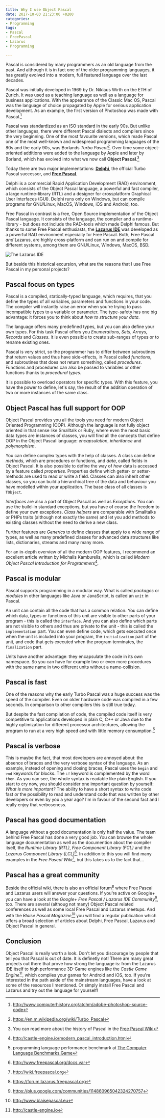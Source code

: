 ```yaml
---
title: Why I use Object Pascal
date: 2017-10-03 21:23:00 +0200
categories:
- Programming
tags:
- Pascal
- FreePascal
- Lazarus
- Programming

---
```

Pascal is considered by many programmers as an old language from the past. And although it is in fact one of the older programming languages, it has greatly evolved into a modern, full featured language over the last decades.<!--more-->

Pascal was initially developed in 1969 by Dr. Niklaus Wirth on the ETH of Zurich. It was used as a teaching language as well as a language for business applications. With the appearance of the Classic Mac OS, Pascal was the language of choice propagated by Apple for serious application development. As an example, the first version of Photoshop was made with Pascal.[^1]

Pascal was standardized as an ISO standard in the early 90s. But unlike other languages, there were different Pascal dialects and compilers since the very beginning. One of the most favourite versions, which made Pascal one of the most well-known and widespread programming languages of the 80s and the early 90s, was Borlands *Turbo Pascal*[^2]. Over time some object-oriented additions were added to the language by Apple and later by Borland, which has evolved into what we now call **Object Pascal**.[^3]

Today there are two major implementations: **[Delphi](https://www.embarcadero.com/products/delphi)**, the official Turbo Pascal successor, and **[Free Pascal](http://www.freepascal.org)**.

Delphi is a commercial Rapid Application Development (RAD) environment, which consists of the Object Pascal language, a powerful and fast compiler, a large runtime-library (RTL) and a designer for crossplatform Graphical User Interfaces (GUI). Delphi runs only on Windows, but can compile programs for GNU/Linux, MacOS, Windows, iOS and Android, too.

Free Pascal in contrast is a free, Open Source implementation of the Object Pascal language. It consists of the language, the compiler and a runtime-library - but does not include the RAD-tools which made Delphi famous. But thanks to some Free Pascal enthusiasts, the **[Lazarus IDE](http://www.lazarus-ide.org)** was developed as a powerful RAD environment especially for Free Pascal. Both, Free Pascal *and* Lazarus, are highly cross-platform and can run on and compile for different systems, among them are GNU/Linux, Windows, MacOS, BSD.

![The Lazarus IDE](/uploads/2017/10/lazarus-ide-1.6.4.png)

But beside this historical excursion, what are the reasons that I use Free Pascal in my personal projects?

## Pascal focus on types

Pascal is a compiled, statically-typed language, which requires, that you define the types of all variables, parameters and functions in your code. The compiler will instantly raise an error when you're trying to pass incompatible types to a variable or parameter. The type-safety has one big advantage: it forces you to think about *how to structure your data*.

The language offers many predefined types, but you can also define your own types. For this task Pascal offers you *Enumerations*, *Sets*, *Arrays*, *Records* and *Classes*. It is even possible to create sub-ranges of types or to rename existing ones.

Pascal is very strict, so the programmer has to differ between subroutines that return values and thus have side-effects, in Pascal called *functions*, and subroutines that does not return something, called *procedures*. Functions and procedures can also be passed to variables or other functions thanks to *procedural types*.

It is possible to overload operators for specific types. With this feature, you have the power to define, let's say, the result of the addition operation of two or more instances of the same class.

## Object Pascal has full support for OOP

Object Pascal provides you all the tools you need for modern Object Oriented Programming (OOP). Although the language is not fully object oriented in that sense like Smalltalk or Ruby, where even the most basic data types are instances of classes, you will find all the concepts that define OOP in the Object Pascal language: *encapsulation*, *inheritance* and *polymorphism*.

You can define complex types with the help of classes. A class can define *methods*, which are procedures or functions, and *data*, called fields in Object Pascal. It is also possible to define the way of *how* data is accessed by a feature called *properties*. Properties define which getter- or setter-methods are used to read or write a field. Classes can also inherit other classes, so you can build a hierarchical tree of the data and behaviour you have modelled within your application. The base class of all classes is `TObject`.

*Interfaces* are also a part of Object Pascal as well as *Exceptions*. You can use the build-in standard exceptions, but you have of course the freedom to define your own exceptions. *Class helpers* are comparable with Smalltalks or PHPs traits (although not exactly the same) and let you add methods to existing classes without the need to derive a new class.

Further features are *Generics* to define classes that apply to a wide range of types, as well as many predefined classes for advanced data structures like lists, dictionaries, streams and many many more.

For an in-depth overview of all the modern OOP features, I recommend an excellent article written by Michalis Kamburelis, which is called *Modern Object Pascal Introduction for Programmers*[^4].

## Pascal is modular

Pascal supports programming in a modular way. What is called *packages* or *modules* in other languages like Java or JavaScript, is called an `unit` in Pascal.

An unit can contain all the code that has a common relation. You can define which data, types or functions of this unit are visible to other parts of your program - this is called the `interface`. And you can also define which parts are not visible to others and thus are private to the unit - this is called the `implementation` part. You can even define code, which gets executed once when the unit is included into your program, the `initialization` part of the unit, and code that gets executed when the program terminates, the `finalization` part.

Units have another advantage: they encapsulate the code in its own namespace. So you can have for example two or even more procedures with the same name in two different units without a name-collision.

## Pascal is fast

One of the reasons why the early Turbo Pascal was a huge success was the speed of the compiler. Even on older hardware code was compiled in a few seconds. In comparison to other compilers this is still true today.

But despite the fast compilation of code, the compiled code itself is very competitive to applications developed in plain C, C++ or Java due to the highly optimization for different processor architectures, allowing the program to run at a very high speed and with little memory consumption.[^5]

## Pascal is verbose

This is maybe the fact, that most developers are annoyed about: the absence of braces and the very verbose syntax of the language. As an example, instead of opening and closing braces, Pascal uses the `begin` and `end` keywords for blocks. The `if` keyword is complemented by the word `then`. As you can see, the whole syntax is readable like plain English. If you start to cry now, you should consider one important question by yourself: *What is more important?* The ability to have a short syntax to write code fast *or* the possibility to read and understand code that was written by other developers or even by you a year ago? I'm in favour of the second fact and I really enjoy that verboseness.

## Pascal has good documentation

A language without a good documentation is only half the value. The team behind Free Pascal has done a very good job. You can browse the whole language documentation as well as the documention about the compiler itself, the *Runtime Library (RTL)*, *Free Component Library (FCL)* and the *Lazarus Component Library (LCL)*[^6]. In addition to this you will find many examples in the *Free Pascal Wiki*[^7], but this takes us to the fact that...

## Pascal has a great community

Beside the official wiki, there is also an official forum[^8] where Free Pascal and Lazarus users will answer your questions. If you're active on Google+ you can have a look at the *Google+ Free Pascal / Lazarus IDE Community*[^9], too. There are several (althoug not many) Object Pascal related conferences as well as some local Free Pascal and Lazarus meetups. And with the *Blaise Pascal Magazine*[^10] you will find a regular publication which offers a broad selection of articles about Delphi, Free Pascal, Lazarus and Object Pascal in general.

## Conclusion

Object Pascal is really worth a look. Don't let you discourage by people that tell you that Pascal is out of date. It is definetly not! There are many great projects out there that prove how strong the language is: from the Lazarus IDE itself to high performance 3D-Game engines like the *Castle Game Engine*[^11], which compiles your games for Android and iOS, too. If you're interested in the path aside of the mainstream languages, have a look at some of the resources I mentioned. Or simply install Free Pascal and Lazarus and try out the language for yourself!

[^1]: http://www.computerhistory.org/atchm/adobe-photoshop-source-code
[^2]: https://en.m.wikipedia.org/wiki/Turbo_Pascal
[^3]: You can read more about the history of Pascal in the [Free Pascal Wiki](http://wiki.freepascal.org/Object_Pascal_History)
[^4]: http://castle-engine.io/modern_pascal_introduction.html
[^5]: programming language performance benchmark at [The Computer Language Benchmarks Game](http://benchmarksgame.alioth.debian.org/u64q/pascal.html)
[^6]: http://www.freepascal.org/docs.var
[^7]: http://wiki.freepascal.org
[^8]: https://forum.lazarus.freepascal.org
[^9]: https://plus.google.com/communities/114860965042324270757
[^10]: http://www.blaisepascal.eu
[^11]: http://castle-engine.io